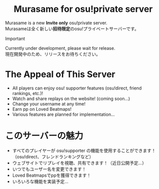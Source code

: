 <h1 align="center">Murasame for osu!private server</h1>

Murasame is a new **Invite only** osu!private server. <br />
Murasameは全く新しい**招待限定**のosu!プライベートサーバーです。


> [!IMPORTANT]  
> Currently under development, please wait for release. <br />
> 現在開発中のため、リリースをお待ちください。

# The Appeal of This Server

* All players can enjoy osu! supporter features (osu!direct, friend rankings, etc.)!
* Watch and share replays on the website! (coming soon...)  
* Change your username at any time!  
* Earn pp on Loved Beatmaps!  
* Various features are planned for implementation...

# このサーバーの魅力

* すべてのプレイヤーが osu!supporter の機能を使用することができます！（osu!direct、フレンドランキングなど）
* ウェブサイトでリプレイを視聴、共有できます！（近日公開予定...）  
* いつでもユーザー名を変更できます！  
* Loved Beatmapsでppを獲得できます！  
* いろいろな機能を実装予定...
